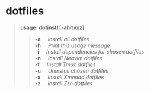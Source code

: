 # dotfiles
> **usage: dotinstl [-ahitvxz]**
> > **-a** &nbsp; &nbsp; *Install all dotfiles* <br />
**-h** &nbsp; &nbsp; *Print this usage message* <br />
**-i** &nbsp; &nbsp; *Install dependencies for chosen dotfiles* <br />
**-n** &nbsp; &nbsp; *Install Neovim dotfiles* <br />
**-t** &nbsp; &nbsp; *Install Tmux dotfiles* <br />
**-u** &nbsp; &nbsp; *Uninstall chosen dotfiles* <br />
**-x** &nbsp; &nbsp; *Install Xmonad dotfiles* <br />
**-z** &nbsp; &nbsp; *Install Zsh dotfiles* <br />
